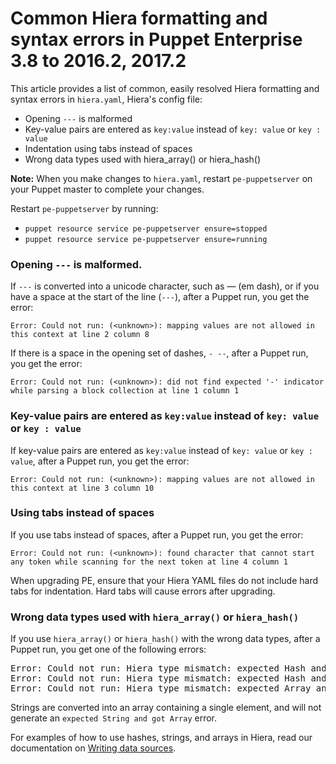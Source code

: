 # Common Hiera formatting and syntax errors in Puppet Enterprise 3.8 to 2016.2, 2017.2
<p>This article provides a list of common, easily resolved Hiera formatting and syntax errors in <code>hiera.yaml</code>, Hiera's config file:</p>
<ul>
<li>Opening <code>---</code> is malformed</li>
<li>Key-value pairs are entered as <code>key:value</code> instead of <code>key: value</code> or <code>key : value</code>
</li>
<li>Indentation using tabs instead of spaces</li>
<li>Wrong data types used with hiera_array() or hiera_hash()</li>
</ul>
<p><strong>Note:</strong> When you make changes to <code>hiera.yaml</code>, restart <code>pe-puppetserver</code> on your Puppet master to complete your changes.</p>
<p>Restart <code>pe-puppetserver</code> by running:</p>
<ul>
<li><code>puppet resource service pe-puppetserver ensure=stopped</code></li>
<li><code>puppet resource service pe-puppetserver ensure=running</code></li>
</ul>
<h3 id="opening-----is-malformed.">Opening <code>---</code> is malformed.</h3>
<p>If <code>---</code> is converted into a unicode character, such as — (em dash), or if you have a space at the start of the line (<code>---</code>), after a Puppet run, you get the error:</p>
<p><code>Error: Could not run: (&lt;unknown&gt;): mapping values are not allowed in this context at line 2 column 8</code></p>
<p>If there is a space in the opening set of dashes, <code>- --</code>, after a Puppet run, you get the error:</p>
<p><code>Error: Could not run: (&lt;unknown&gt;): did not find expected '-' indicator while parsing a block collection at line 1 column 1</code></p>
<h3 id="key-value-pairs-are-entered-as-keyvalue-instead-of-key-value-or-key-value">Key-value pairs are entered as <code>key:value</code> instead of <code>key: value</code> or <code>key : value</code>
</h3>
<p>If key-value pairs are entered as <code>key:value</code> instead of <code>key: value</code> or <code>key : value</code>, after a Puppet run, you get the error:</p>
<p><code>Error: Could not run: (&lt;unknown&gt;): mapping values are not allowed in this context at line 3 column 10</code></p>
<h3 id="using-tabs-instead-of-spaces">Using tabs instead of spaces</h3>
<p>If you use tabs instead of spaces, after a Puppet run, you get the error:</p>
<p><code>Error: Could not run: (&lt;unknown&gt;): found character that cannot start any token while scanning for the next token at line 4 column 1</code></p>
<p>When upgrading PE, ensure that your Hiera YAML files do not include hard tabs for indentation. Hard tabs will cause errors after upgrading.</p>
<h3 id="wrong-data-types-used-with-hiera_array-or-hiera_hash">Wrong data types used with <code>hiera_array()</code> or <code>hiera_hash()</code>
</h3>
<p>If you use <code>hiera_array()</code> or <code>hiera_hash()</code> with the wrong data types, after a Puppet run, you get one of the following errors:</p>
<pre>Error: Could not run: Hiera type mismatch: expected Hash and got String
Error: Could not run: Hiera type mismatch: expected Hash and got Array
Error: Could not run: Hiera type mismatch: expected Array and got Hash</pre>
<p>Strings are converted into an array containing a single element, and will not generate an <code>expected String and got Array</code> error.</p>
<p>For examples of how to use hashes, strings, and arrays in Hiera, read our documentation on <a href="https://github.com/puppetlabs/docs-archive/blob/main/hiera/3.1/data_sources.markdown#example">Writing data sources</a>.</p>
